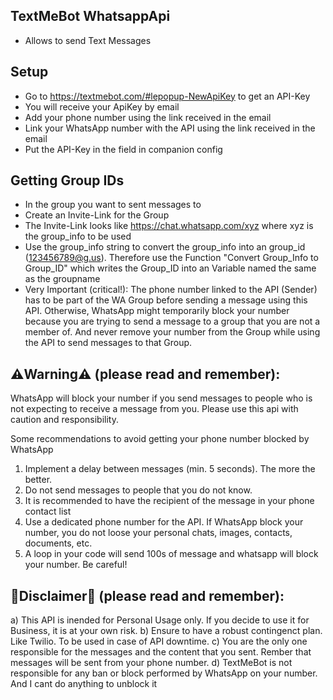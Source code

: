 ## TextMeBot WhatsappApi

- Allows to send Text Messages


## Setup

- Go to https://textmebot.com/#lepopup-NewApiKey to get an API-Key
- You will receive your ApiKey by email
- Add your phone number using the link received in the email
- Link your WhatsApp number with the API using the link received in the email
- Put the API-Key in the field in companion config

## Getting Group IDs
- In the group you want to sent messages to
- Create an Invite-Link for the Group
- The Invite-Link looks like https://chat.whatsapp.com/xyz where xyz is the group_info to be used
- Use the group_info string to convert the group_info into an group_id (123456789@g.us). Therefore use the Function "Convert Group_Info to Group_ID" which writes the Group_ID into an Variable named the same as the groupname
- Very Important (critical!): The phone number linked to the API (Sender) has to be part of the WA Group before sending a message using this API. Otherwise, WhatsApp might temporarily block your number because you are trying to send a message to a group that you are not a member of. And never remove your number from the Group while using the API to send messages to that Group. 

## ⚠️Warning⚠️ (please read and remember):

WhatsApp will block your number if you send messages to people who is not expecting to receive a message from you.
Please use this api with caution and responsibility.

Some recommendations to avoid getting your phone number blocked by WhatsApp
1) Implement a delay between messages (min. 5 seconds). The more the better.
2) Do not send messages to people that you do not know.
3) It is recommended to have the recipient of the message in your phone contact list
4) Use a dedicated phone number for the API. If WhatsApp block your number, you do not loose your personal chats, images, contacts, documents, etc.
5) A loop in your code will send 100s of message and whatsapp will block your number. Be careful!


## 🚨Disclaimer🚨 (please read and remember):

a) This API is inended for Personal Usage only. If you decide to use it for Business, it is at your own risk.
b) Ensure to have a robust contingenct plan. Like Twilio. To be used in case of API downtime.
c) You are the only one responsible for the messages and the content that you sent. Rember that messages will be sent from your phone number.
d) TextMeBot is not responsible for any ban or block performed by WhatsApp on your number. And I cant do anything to unblock it